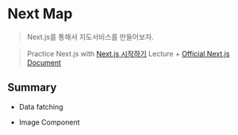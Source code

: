 # Next Map

> Next.js를 통해서 지도서비스를 만들어보자.

> Practice Next.js with [Next.js 시작하기](https://www.inflearn.com/course/nextjs-%EC%8B%9C%EC%9E%91-%EC%A7%80%EB%8F%84%EC%84%9C%EB%B9%84%EC%8A%A4) Lecture + [Official Next.js Document](https://nextjs.org/docs/getting-started)

## Summary

- Data fatching

- Image Component
